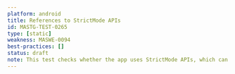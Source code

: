 ```yaml
---
platform: android
title: References to StrictMode APIs
id: MASTG-TEST-0265
type: [static]
weakness: MASWE-0094
best-practices: []
status: draft
note: This test checks whether the app uses StrictMode APIs, which can expose sensitive implementation details in the logs.
---
```

